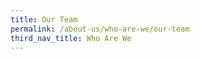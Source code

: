 ```yaml
---
title: Our Team
permalink: /about-us/who-are-we/our-team
third_nav_title: Who Are We
---
```

<Content for Our Team goes here.>